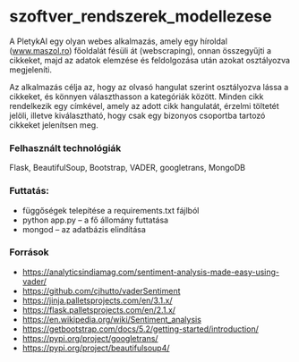 # szoftver_rendszerek_modellezese

A PletykAI egy olyan webes alkalmazás, amely egy híroldal (www.maszol.ro) főoldalát fésüli át (webscraping), onnan összegyűjti a cikkeket, majd az adatok elemzése és feldolgozása után azokat osztályozva megjeleníti.

Az alkalmazás célja az, hogy az olvasó hangulat szerint osztályozva lássa a cikkeket, és könnyen választhasson a kategóriák között. Minden cikk rendelkezik egy címkével, amely az adott cikk hangulatát, érzelmi töltetét jelöli, illetve kiválasztható, hogy csak egy bizonyos csoportba tartozó cikkeket jelenítsen meg.

### Felhasznált technológiák
Flask, BeautifulSoup, Bootstrap, VADER, googletrans, MongoDB

### Futtatás:
- függőségek telepítése a requirements.txt fájlból
- python app.py – a fő állomány futtatása
- mongod – az adatbázis elindítása

### Források
- https://analyticsindiamag.com/sentiment-analysis-made-easy-using-vader/
- https://github.com/cjhutto/vaderSentiment
- https://jinja.palletsprojects.com/en/3.1.x/
- https://flask.palletsprojects.com/en/2.1.x/
- https://en.wikipedia.org/wiki/Sentiment_analysis
- https://getbootstrap.com/docs/5.2/getting-started/introduction/
- https://pypi.org/project/googletrans/
- https://pypi.org/project/beautifulsoup4/

